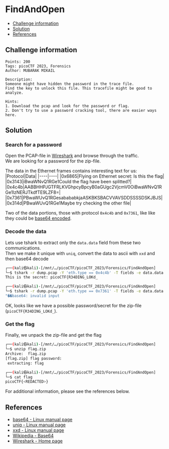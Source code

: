 # FindAndOpen

- [Challenge information](#challenge-information)
- [Solution](#solution)
- [References](#references)

## Challenge information
```
Points: 200
Tags: picoCTF 2023, Forensics
Author: MUBARAK MIKAIL

Description:
Someone might have hidden the password in the trace file.
Find the key to unlock this file. This tracefile might be good to analyze.

Hints:
1. Download the pcap and look for the password or flag.
2. Don't try to use a password cracking tool, there are easier ways here.
```

## Solution

### Search for a password

Open the PCAP-file in [Wireshark](https://www.wireshark.org/) and browse through the traffic.  
We are looking for a password for the zip-file.

The data in the Ethernet frames contains interesting text for us:
|Protocol|Data|
|----|----|
|0x6865|Flying on Ethernet secret: Is this the flag|
|0x3143|iBwaWNvQ1RGe1Could the flag have been splitted?|
|0x4c4b|AABBHHPJGTFRLKVGhpcyBpcyB0aGUgc2VjcmV0OiBwaWNvQ1RGe1IzNERJTkdfTE9LZF8=|
|0x7361|PBwaWUvQ1RGesabababkjaASKBKSBACVVAVSDDSSSSDSKJBJS|
|0x314d|PBwaWUvQ1RGe1Maybe try checking the other file|

Two of the data portions, those with protocol `0x4c4b` and `0x7361`, like like they could be [base64 encoded](https://en.wikipedia.org/wiki/Base64).

### Decode the data

Lets use tshark to extract only the `data.data` field from these two communications.  
Then we make it unique with `uniq`, convert the data to ascii with `xxd` and then base64 decode
```bash
┌──(kali㉿kali)-[/mnt/…/picoCTF/picoCTF_2023/Forensics/FindAndOpen]
└─$ tshark -r dump.pcap -Y 'eth.type == 0x4c4b' -T fields -e data.data | uniq | xxd -r -p | base64 -d             
This is the secret: picoCTF{R34DING_LOKd_ 

┌──(kali㉿kali)-[/mnt/…/picoCTF/picoCTF_2023/Forensics/FindAndOpen]
└─$ tshark -r dump.pcap -Y 'eth.type == 0x7361' -T fields -e data.data | uniq | xxd -r -p | base64 -d         
"��base64: invalid input
```

OK, looks like we have a possible password/secret for the zip-file (`picoCTF{R34DING_LOKd_`).

### Get the flag

Finally, we unpack the zip-file and get the flag
```bash
┌──(kali㉿kali)-[/mnt/…/picoCTF/picoCTF_2023/Forensics/FindAndOpen]
└─$ unzip flag.zip 
Archive:  flag.zip
[flag.zip] flag password: 
 extracting: flag                    

┌──(kali㉿kali)-[/mnt/…/picoCTF/picoCTF_2023/Forensics/FindAndOpen]
└─$ cat flag                   
picoCTF{<REDACTED>}
```

For additional information, please see the references below.

## References

- [base64 - Linux manual page](https://man7.org/linux/man-pages/man1/base64.1.html)
- [uniq - Linux manual page](https://man7.org/linux/man-pages/man1/uniq.1.html)
- [xxd - Linux manual page](https://linux.die.net/man/1/xxd)
- [Wikipedia - Base64](https://en.wikipedia.org/wiki/Base64)
- [Wireshark - Home page](https://www.wireshark.org/)
